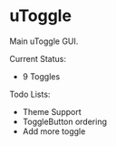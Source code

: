 uToggle
=======

Main uToggle GUI.

Current Status:
- 9 Toggles

Todo Lists:
- Theme Support
- ToggleButton ordering
- Add more toggle
